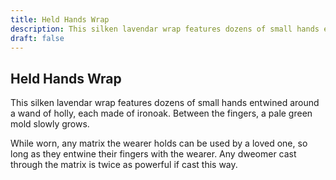 ```yaml
---
title: Held Hands Wrap
description: This silken lavendar wrap features dozens of small hands entwined around a wand of holly, each made of ironoak. Between the fingers, a pale green mold slowly grows....
draft: false
---
```


## Held Hands Wrap

This silken lavendar wrap features dozens of small hands entwined around a wand of holly, each made of ironoak. Between the fingers, a pale green mold slowly grows.

While worn, any matrix the wearer holds can be used by a loved one, so long as they entwine their fingers with the wearer. Any dweomer cast through the matrix is twice as powerful if cast this way.
